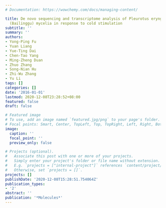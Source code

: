 ```yaml
---
# Documentation: https://wowchemy.com/docs/managing-content/

title: De novo sequencing and transcriptome analysis of Pleurotus eryngii subsp. tuoliensis
  (Bailinggu) mycelia in response to cold stimulation
subtitle: ''
summary: ''
authors:
- Yong-Ping Fu
- Yuan Liang
- Yue-Ting Dai
- Chen-Tao Yang
- Ming-Zheng Duan
- Zhuo Zhang
- Song-Nian Hu
- Zhi-Wu Zhang
- Yu Li
tags: []
categories: []
date: '2016-01-01'
lastmod: 2020-12-08T23:28:52+08:00
featured: false
draft: false

# Featured image
# To use, add an image named `featured.jpg/png` to your page's folder.
# Focal points: Smart, Center, TopLeft, Top, TopRight, Left, Right, BottomLeft, Bottom, BottomRight.
image:
  caption: ''
  focal_point: ''
  preview_only: false

# Projects (optional).
#   Associate this post with one or more of your projects.
#   Simply enter your project's folder or file name without extension.
#   E.g. `projects = ["internal-project"]` references `content/project/deep-learning/index.md`.
#   Otherwise, set `projects = []`.
projects: []
publishDate: '2020-12-08T15:28:51.754064Z'
publication_types:
- '2'
abstract: ''
publication: '*Molecules*'
---
```

